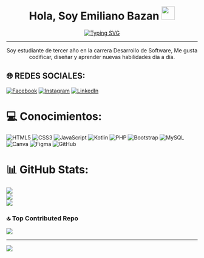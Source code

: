 <h1 align="center">Hola, Soy Emiliano Bazan <img src="https://media.giphy.com/media/hvRJCLFzcasrR4ia7z/giphy.gif" width="35"></h1>
<p align="center">
<a href="https://git.io/typing-svg"><img src="https://readme-typing-svg.herokuapp.com?font=Fira+Code&pause=1000&center=falso&vCenter=falso&repeat=verdadero&random=falso&width=435&lines=Soy+Desarrollador+De+software" alt="Typing SVG" /></a>
</p>
<hr/>
<p align="center">
Soy estudiante de tercer año en la carrera Desarrollo de Software, Me gusta codificar, diseñar y aprender nuevas habilidades día a día.
</p>

## 🌐 REDES SOCIALES:
[![Facebook](https://img.shields.io/badge/Facebook-%231877F2.svg?logo=Facebook&logoColor=white)](https://facebook.com/Emiliano-Bazan) [![Instagram](https://img.shields.io/badge/Instagram-%23E4405F.svg?logo=Instagram&logoColor=white)](https://instagram.com/emiliano.bazan.77) [![LinkedIn](https://img.shields.io/badge/LinkedIn-%230077B5.svg?logo=linkedin&logoColor=white)](https://linkedin.com/in/emiliano-bazan-724648325) 

# 💻 Conocimientos:
![HTML5](https://img.shields.io/badge/html5-%23E34F26.svg?style=for-the-badge&logo=html5&logoColor=white) ![CSS3](https://img.shields.io/badge/css3-%231572B6.svg?style=for-the-badge&logo=css3&logoColor=white) ![JavaScript](https://img.shields.io/badge/javascript-%23323330.svg?style=for-the-badge&logo=javascript&logoColor=%23F7DF1E) ![Kotlin](https://img.shields.io/badge/kotlin-%237F52FF.svg?style=for-the-badge&logo=kotlin&logoColor=white) ![PHP](https://img.shields.io/badge/php-%23777BB4.svg?style=for-the-badge&logo=php&logoColor=white) ![Bootstrap](https://img.shields.io/badge/bootstrap-%238511FA.svg?style=for-the-badge&logo=bootstrap&logoColor=white) ![MySQL](https://img.shields.io/badge/mysql-4479A1.svg?style=for-the-badge&logo=mysql&logoColor=white) ![Canva](https://img.shields.io/badge/Canva-%2300C4CC.svg?style=for-the-badge&logo=Canva&logoColor=white) ![Figma](https://img.shields.io/badge/figma-%23F24E1E.svg?style=for-the-badge&logo=figma&logoColor=white) ![GitHub](https://img.shields.io/badge/github-%23121011.svg?style=for-the-badge&logo=github&logoColor=white)
# 📊 GitHub Stats:
![](https://github-readme-stats.vercel.app/api?username=Emiliano-bazan&theme=one_dark_pro&hide_border=false&include_all_commits=false&count_private=false)<br/>
![](https://github-readme-streak-stats.herokuapp.com/?user=Emiliano-bazan&theme=one_dark_pro&hide_border=false)<br/>
![](https://github-readme-stats.vercel.app/api/top-langs/?username=Emiliano-bazan&theme=one_dark_pro&hide_border=false&include_all_commits=false&count_private=false&layout=compact)

### 🔝 Top Contributed Repo
![](https://github-contributor-stats.vercel.app/api?username=Emiliano-bazan&limit=5&theme=dark&combine_all_yearly_contributions=true)

---
[![](https://visitcount.itsvg.in/api?id=Emiliano-bazan&icon=0&color=0)](https://visitcount.itsvg.in)
